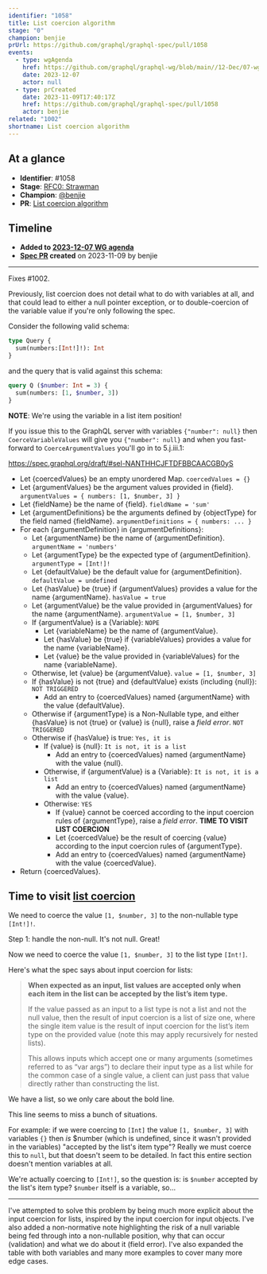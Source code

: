 ```yaml
---
identifier: "1058"
title: List coercion algorithm
stage: "0"
champion: benjie
prUrl: https://github.com/graphql/graphql-spec/pull/1058
events:
  - type: wgAgenda
    href: https://github.com/graphql/graphql-wg/blob/main//12-Dec/07-wg-primary.md
    date: 2023-12-07
    actor: null
  - type: prCreated
    date: 2023-11-09T17:40:17Z
    href: https://github.com/graphql/graphql-spec/pull/1058
    actor: benjie
related: "1002"
shortname: List coercion algorithm
---
```


## At a glance

- **Identifier**: #1058
- **Stage**: [RFC0: Strawman](https://github.com/graphql/graphql-spec/blob/main/CONTRIBUTING.md#stage-0-strawman)
- **Champion**: [@benjie](https://github.com/benjie)
- **PR**: [List coercion algorithm](https://github.com/graphql/graphql-spec/pull/1058)

<!-- BEGIN_CUSTOM_TEXT -->



<!-- END_CUSTOM_TEXT -->

## Timeline

- **Added to [2023-12-07 WG agenda](https://github.com/graphql/graphql-wg/blob/main//12-Dec/07-wg-primary.md)**
- **[Spec PR](https://github.com/graphql/graphql-spec/pull/1058) created** on 2023-11-09 by benjie

<!-- VERBATIM -->

---

Fixes #1002.

Previously, list coercion does not detail what to do with variables at all, and that could lead to either a null pointer exception, or to double-coercion of the variable value if you're only following the spec.

Consider the following valid schema:

```graphql
type Query {
  sum(numbers:[Int!]!): Int
}
```

and the query that is valid against this schema:

```graphql
query Q ($number: Int = 3) {
  sum(numbers: [1, $number, 3])
}
```

**NOTE**: We're using the variable in a list item position!

If you issue this to the GraphQL server with variables `{"number": null}` then `CoerceVariableValues` will give you `{"number": null}` and when you fast-forward to `CoerceArgumentValues` you'll go in to 5.j.iii.1:

https://spec.graphql.org/draft/#sel-NANTHHCJFTDFBBCAACGB0yS

- Let \{coercedValues} be an empty unordered Map. `coercedValues = {}`
- Let \{argumentValues} be the argument values provided in \{field}. `argumentValues = { numbers: [1, $number, 3] }`
- Let \{fieldName} be the name of \{field}. `fieldName = 'sum'`
- Let \{argumentDefinitions} be the arguments defined by \{objectType} for the
  field named \{fieldName}. `argumentDefinitions = { numbers: ... }`
- For each \{argumentDefinition} in \{argumentDefinitions}:
  - Let \{argumentName} be the name of \{argumentDefinition}. `argumentName = 'numbers'`
  - Let \{argumentType} be the expected type of \{argumentDefinition}. `argumentType = [Int!]!`
  - Let \{defaultValue} be the default value for \{argumentDefinition}. `defaultValue = undefined`
  - Let \{hasValue} be \{true} if \{argumentValues} provides a value for the name
    \{argumentName}. `hasValue = true`
  - Let \{argumentValue} be the value provided in \{argumentValues} for the name
    \{argumentName}. `argumentValue = [1, $number, 3]`
  - If \{argumentValue} is a \{Variable}: `NOPE`
    - Let \{variableName} be the name of \{argumentValue}.
    - Let \{hasValue} be \{true} if \{variableValues} provides a value for the name
      \{variableName}.
    - Let \{value} be the value provided in \{variableValues} for the name
      \{variableName}.
  - Otherwise, let​ \{value} be \{argumentValue}. `value = [1, $number, 3]`
  - If \{hasValue} is not \{true} and \{defaultValue} exists (including \{null}):  `NOT TRIGGERED`
    - Add an entry to \{coercedValues} named \{argumentName} with the value
      \{defaultValue}.
  - Otherwise if \{argumentType} is a Non-Nullable type, and either \{hasValue} is
    not \{true} or \{value} is \{null}, raise a _field error_.  `NOT TRIGGERED`
  - Otherwise if \{hasValue} is true: `Yes, it is`
    - If \{value} is \{null}: `It is not, it is a list`
      - Add an entry to \{coercedValues} named \{argumentName} with the value
        \{null}.
    - Otherwise, if \{argumentValue} is a \{Variable}: `It is not, it is a list`
      - Add an entry to \{coercedValues} named \{argumentName} with the value
        \{value}.
    - Otherwise: `YES`
      - If \{value} cannot be coerced according to the input coercion rules of
        \{argumentType}, raise a _field error_. **TIME TO VISIT LIST COERCION**
      - Let \{coercedValue} be the result of coercing \{value} according to the
        input coercion rules of \{argumentType}.
      - Add an entry to \{coercedValues} named \{argumentName} with the value
        \{coercedValue}.
- Return \{coercedValues}.

## Time to visit [list coercion](https://spec.graphql.org/draft/#sec-List)

We need to coerce the value `[1, $number, 3]` to the non-nullable type `[Int!]!`.

Step 1: handle the non-null. It's not null. Great!

Now we need to coerce the value `[1, $number, 3]` to the list type `[Int!]`.

Here's what the spec says about input coercion for lists:

> **When expected as an input, list values are accepted only when each item in the list can be accepted by the list’s item type.**
>
> If the value passed as an input to a list type is not a list and not the null value, then the result of input coercion is a list of size one, where the single item value is the result of input coercion for the list’s item type on the provided value (note this may apply recursively for nested lists).
>
> This allows inputs which accept one or many arguments (sometimes referred to as “var​ args”) to declare their input type as a list while for the common case of a single value, a client can just pass that value directly rather than constructing the list.

We have a list, so we only care about the bold line.

This line seems to miss a bunch of situations.

For example: if we were coercing to `[Int]` the value `[1, $number, 3]` with variables `{}` then _is_ $number (which is undefined, since it wasn't provided in the variables) "accepted by the list's item type"? Really we must coerce this to `null`, but that doesn't seem to be detailed. In fact this entire section doesn't mention variables at all.

We're actually coercing to `[Int!]`, so the question is: is `$number` accepted by the list's item type? `$number` itself is a variable, so...

---

I've attempted to solve this problem by being much more explicit about the input coercion for lists, inspired by the input coercion for input objects. I've also added a non-normative note highlighting the risk of a null variable being fed through into a non-nullable position, why that can occur (validation) and what we do about it (field error). I've also expanded the table with both variables and many more examples to cover many more edge cases.
